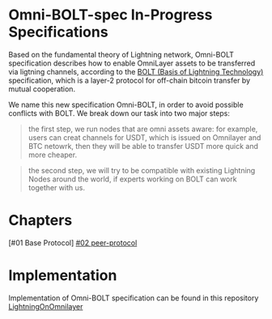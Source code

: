# Omni-BOLT-spec In-Progress Specifications

Based on the fundamental theory of Lightning network, Omni-BOLT specification describes how to enable OmniLayer assets to be transferred via ligtning channels, according to the [BOLT (Basis of Lightning Technology) ](https://github.com/lightningnetwork/lightning-rfc/blob/master/00-introduction.md) specification, which is a layer-2 protocol for off-chain bitcoin transfer by mutual cooperation.

We name this new specification Omni-BOLT, in order to avoid possible conflicts with BOLT. We break down our task into two major steps: 

>the first step, we run nodes that are omni assets aware: for example, users can creat channels for USDT, which is issued on Omnilayer and BTC netowrk, then they will be able to transfer USDT more quick and more cheaper. 

>the second step, we will try to be compatible with existing Lightning Nodes around the world, if experts working on BOLT can work together with us. 

# Chapters

[#01 Base Protocol]
[#02 peer-protocol](https://github.com/LightningOnOmnilayer/Omni-BOLT-spec/blob/master/Omni-BOLT-02-peer-protocol.md)

# Implementation

Implementation of Omni-BOLT specification can be found in this repository [LightningOnOmnilayer](https://github.com/LightningOnOmnilayer/LightningOnOmni)



